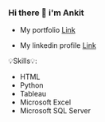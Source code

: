 ### Hi there 👋 i'm Ankit





- My portfolio [Link](https://ankit418.github.io/)

- My linkedin profile [Link](https://www.linkedin.com/in/ankitsharma418/)

💡Skills💡:

- HTML
- Python
- Tableau
- Microsoft Excel
- Microsoft SQL Server



<!--
**ankit418/ankit418** is a ✨ _special_ ✨ repository because its `README.md` (this file) appears on your GitHub profile.

Here are some ideas to get you started:

- 🔭 I’m currently working on ...
- 🌱 I’m currently learning ...
- 👯 I’m looking to collaborate on ...
- 🤔 I’m looking for help with ...
- 💬 Ask me about ...
- 📫 How to reach me: ...
- 😄 Pronouns: ...
- ⚡ Fun fact: ...
-->
